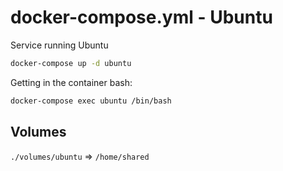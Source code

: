 # docker-compose.yml - Ubuntu

Service running Ubuntu

```bash
docker-compose up -d ubuntu
```

Getting in the container bash:
```bash
docker-compose exec ubuntu /bin/bash
```

## Volumes

`./volumes/ubuntu` => `/home/shared`
